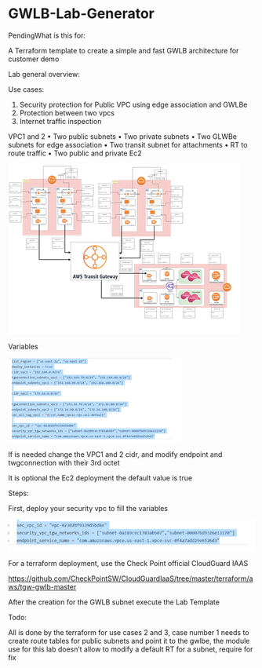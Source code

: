# GWLB-Lab-Generator

PendingWhat is this for:

A Terraform template to create a simple and fast GWLB architecture for customer demo

Lab general overview:

Use cases:

1.	Security protection for Public VPC using edge association and GWLBe
2.	Protection between two vpcs
3.	Internet traffic inspection

VPC1 and 2
•	Two public subnets
•	Two private subnets
•	Two GLWBe subnets for edge association
•	Two transit subnet for attachments
•	RT to route traffic
•	Two public and private Ec2

![screenshot](https://github.com/cadgo/CHKP/blob/recursos/Terraform/labs/gwlb-lab-creator/recursos/recurso1.png)

Variables

![screenshot](https://github.com/cadgo/CHKP/blob/recursos/Terraform/labs/gwlb-lab-creator/recursos/recurso2.png)

If is needed change the VPC1 and 2 cidr, and modify endpoint and twgconnection with their 3rd octet

It is optional the Ec2 deployment the default value is true


Steps:

First, deploy your security vpc to fill the variables 


![screenshot](https://github.com/cadgo/CHKP/blob/recursos/Terraform/labs/gwlb-lab-creator/recursos/recurso3.png)

For a terraform deployment, use the Check Point official CloudGuard IAAS 

https://github.com/CheckPointSW/CloudGuardIaaS/tree/master/terraform/aws/tgw-gwlb-master

After the creation for the GWLB subnet execute the Lab Template


Todo:

All is done by the terraform for use cases 2 and 3, case number 1 needs to create route tables for public subnets and point it to the gwlbe, the module use for this lab doesn’t allow to modify a default RT for a subnet, require for fix


